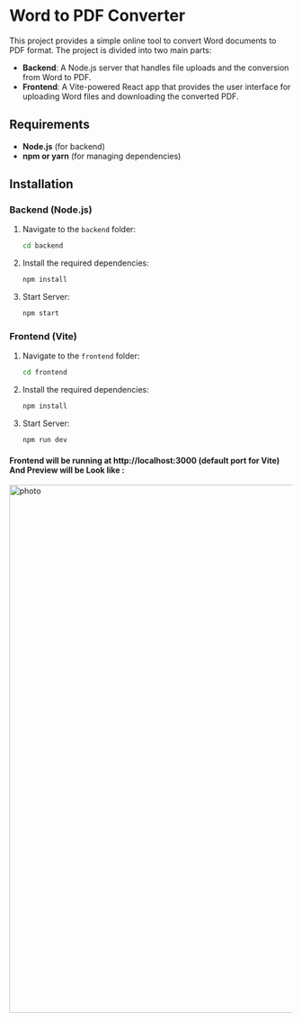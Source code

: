 # Word to PDF Converter

This project provides a simple online tool to convert Word documents to PDF format. The project is divided into two main parts:

- **Backend**: A Node.js server that handles file uploads and the conversion from Word to PDF.
- **Frontend**: A Vite-powered React app that provides the user interface for uploading Word files and downloading the converted PDF.
## Requirements

- **Node.js** (for backend)
- **npm or yarn** (for managing dependencies)

## Installation

### Backend (Node.js)

1. Navigate to the `backend` folder:
   ```bash
   cd backend
2. Install the required dependencies:
   ```bash
   npm install
3. Start Server:
   ```bash
   npm start

### Frontend (Vite)

1. Navigate to the `frontend` folder:
   ```bash
   cd frontend
2. Install the required dependencies:
   ```bash
   npm install
3. Start Server:
   ```bash
   npm run dev

<h4>Frontend will be running at http://localhost:3000 (default port for Vite) And Preview will be Look like :</h4>
<img width="938" alt="photo" src="https://github.com/user-attachments/assets/fff13a69-60bc-4e63-a6e1-5c02c672e203" />


 
